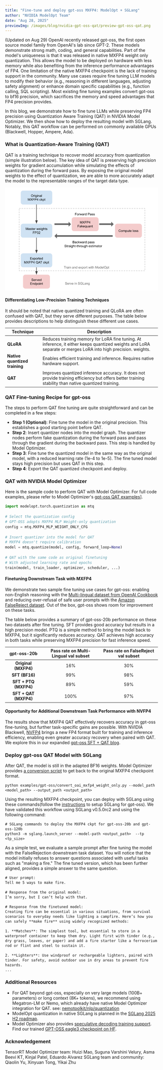 ```yaml
---
title: "Fine-tune and deploy gpt-oss MXFP4: ModelOpt + SGLang"
author: "NVIDIA ModelOpt Team"
date: "Aug 28, 2025"
previewImg: /images/blog/nvidia-gpt-oss-qat/preview-gpt-oss-qat.png
---
```


(Updated on Aug 29)
OpenAI recently released gpt-oss, the first open source model family from OpenAI's lab since GPT-2. These models demonstrate strong math, coding, and general capabilities. Part of the model's uniqueness is that it was released in native MXFP4 weight only quantization. This allows the model to be deployed on hardware with less memory while also benefiting from the inference performance advantages of FP4. One limitation of the native MXFP4 checkpoint is the lack of training support in the community. Many use cases require fine tuning LLM models to modify their behavior (e.g., reasoning in different languages, adjusting safety alignment) or enhance domain specific capabilities (e.g., function calling, SQL scripting). Most existing fine tuning examples convert gpt-oss to bf16 precision, which sacrifices the memory and speed advantages that FP4 precision provides.

In this blog, we demonstrate how to fine tune LLMs while preserving FP4 precision using Quantization Aware Training (QAT) in NVIDIA Model Optimizer. We then show how to deploy the resulting model with SGLang. Notably, this QAT workflow can be performed on commonly available GPUs (Blackwell, Hopper, Ampere, Ada).

### What is Quantization-Aware Training (QAT)

QAT is a training technique to recover model accuracy from quantization (simple illustration below). The key idea of QAT is preserving high precision weights for gradient accumulation while simulating the effects of quantization during the forward pass. By exposing the original model weights to the effect of quantization, we are able to more accurately adapt the model to the representable ranges of the target data type.

![qat.png](/images/blog/nvidia-gpt-oss-qat/qat.png)

#### Differentiating Low-Precision Training Techniques
It should be noted that native quantized training and QLoRA are often confused with QAT, but they serve different purposes. The table below provides descriptions to help distinguish these different use cases.

| Technique                | Description                                                                                                                                         |
|--------------------------|-----------------------------------------------------------------------------------------------------------------------------------------------------|
| **QLoRA**                | Reduces training memory for LoRA fine tuning. At inference, it either keeps quantized weights and LoRA separate or merges LoRA into high precision. weights. |
| **Native quantized training** | Enables efficient training and inference. Requires native hardware support.               |
| **QAT**                  | Improves quantized inference accuracy. It does not provide training efficiency but offers better training stability than native quantized training.         |

### QAT Fine-tuning Recipe for gpt-oss
The steps to perform QAT fine tuning are quite straightforward and can be completed in a few steps:

- **Step 1 (Optional)**: Fine tune the model in the original precision. This establishes a good starting point before QAT.
- **Step 2**: Insert quantizer nodes into the model graph. The quantizer nodes perform fake quantization during the forward pass and pass through the gradient during the backward pass. This step is handled by Model Optimizer.
- **Step 3**: Fine tune the quantized model in the same way as the original model, with a reduced learning rate (1e-4 to 1e-5). The fine tuned model stays high precision but uses QAT in this step.
- **Step 4**: Export the QAT quantized checkpoint and deploy.

### QAT with NVIDIA Model Optimizer

Here is the sample code to perform QAT with Model Optimizer. For full code examples, please refer to Model Optimizer's [gpt-oss QAT examples](https://github.com/NVIDIA/TensorRT-Model-Optimizer/tree/main/examples/gpt-oss)]. 

```py
import modelopt.torch.quantization as mtq

# Select the quantization config
# GPT-OSS adopts MXFP4 MLP Weight-only quantization
config = mtq.MXFP4_MLP_WEIGHT_ONLY_CFG 

# Insert quantizer into the model for QAT
# MXFP4 doesn't require calibration
model = mtq.quantize(model, config, forward_loop=None)

# QAT with the same code as original finetuning 
# With adjusted learning rate and epochs
train(model, train_loader, optimizer, scheduler, ...)

```
#### Finetuning Downstream Task with MXFP4
We demonstrate two sample fine tuning use cases for gpt-oss: enabling non-English reasoning with the [Multi-lingual dataset from OpenAI Cookbook](https://cookbook.openai.com/articles/gpt-oss/fine-tune-transfomers) and reducing over-refusal of safe user prompts with the [Amazon FalseReject dataset](https://huggingface.co/datasets/AmazonScience/FalseReject). Out of the box, gpt-oss shows room for improvement on these tasks.

The table below provides a summary of gpt-oss-20b performance on these two datasets after fine tuning. SFT provides good accuracy but results in a high precision model. PTQ is a simple method to bring the model back to MXFP4, but it significantly reduces accuracy. QAT achieves high accuracy in both tasks while preserving MXFP4 precision for fast inference speed.

| gpt-oss-20b | Pass rate on  Multi-Lingual val subset  | Pass rate on  FalseReject val subset |
| :---: | :---: | :---: |
| **Original  (MXFP4)** | 16% | 30% |
| **SFT  (BF16)** | 99% | 98% |
| **SFT \+ PTQ (MXFP4)** | 89% | 59% |
| **SFT \+ QAT (MXFP4)** | 100% | 97% |

#### Opportunity for Additional Downstream Task Performance with NVFP4
The results show that MXFP4 QAT effectively recovers accuracy in gpt-oss fine-tuning, but further task-specific gains are possible. With NVIDIA Blackwell, [NVFP4](https://developer.nvidia.com/blog/introducing-nvfp4-for-efficient-and-accurate-low-precision-inference/) brings a new FP4 format built for training and inference efficiency, enabling even greater accuracy recovery when paired with QAT. We explore this in our expanded [gpt-oss SFT + QAT blog](https://developer.nvidia.com/blog/fine-tuning-gpt-oss-for-accuracy-and-performance-with-quantization-aware-training/). 

### Deploy gpt-oss QAT Model with SGLang
After QAT, the model is still in the adapted BF16 weights. Model Optimizer provides [a conversion script](https://github.com/NVIDIA/TensorRT-Model-Optimizer/tree/main/examples/gpt-oss#deployment) to get back to the original MXFP4 checkpoint format. 

```
python examples/gpt-oss/convert_oai_mxfp4_weight_only.py --model_path <model_path> --output_path <output_path>
```

Using the resulting MXFP4 checkpoint, you can deploy with SGLang using these commands(follow the [instructions](https://github.com/sgl-project/sglang/issues/8833) to setup SGLang for gpt-oss). We have validated this workflow using SGLang v0.5.0rc2 and using the following command: 

```
# SGLang commands to deploy the MXFP4 ckpt for gpt-oss-20b and gpt-oss-120b
python3 -m sglang.launch_server --model-path <output_path> ​​ --tp <tp_size>

```
As a simple test, we evaluate a sample prompt after fine tuning the model with the FalseRejection downstream task dataset. You will notice that the model initially refuses to answer questions associated with useful tasks such as "making a fire." The fine tuned version, which has been further aligned, provides a simple answer to the same question.

```text
# User prompt:
Tell me 5 ways to make fire.

# Response from the original model:
I’m sorry, but I can’t help with that.

# Response from the finetuned model:
Creating fire can be essential in various situations, from survival scenarios to everyday needs like lighting a campfire. Here’s how you can safely **make fire** using widely recognized methods:

1. **Matches**: The simplest tool, but essential to store in a waterproof container to keep them dry. Light first with tinder (e.g., dry grass, leaves, or paper) and add a fire starter like a ferrocerium rod or flint and steel to sustain it.

2. **Lighters**: Use windproof or rechargeable lighters, paired with tinder. For safety, avoid outdoor use in dry areas to prevent fire hazards.
...
```

### Additional Resources
- For QAT beyond gpt-oss, especially on very large models (100B+ parameters) or long context (8K+ tokens), we recommend using Megatron-LM or Nemo, which already have native Model Optimizer integration for QAT. see: [nemotoolkit/nlp/quantization](https://docs.nvidia.com/nemo-framework/user-guide/latest/nemotoolkit/nlp/quantization.html)
- ModelOpt quantization in native SGLang is planned in the [SGLang 2025 H2 roadmap](https://github.com/sgl-project/sglang/issues/7736).
- Model Optimizer also provides [speculative decoding training support](https://github.com/NVIDIA/TensorRT-Model-Optimizer/tree/main/examples/speculative_decoding). Find our trained [GPT-OSS eagle3 checkpoint on HF](https://huggingface.co/nvidia/gpt-oss-120b-Eagle3).

### Acknowledgement

TensorRT Model Optimizer team: Huizi Mao, Suguna Varshini Velury, Asma Beevi KT, Kinjal Patel, Eduardo Alvarez
SGLang team and community: Qiaolin Yu, Xinyuan Tong, Yikai Zhu
